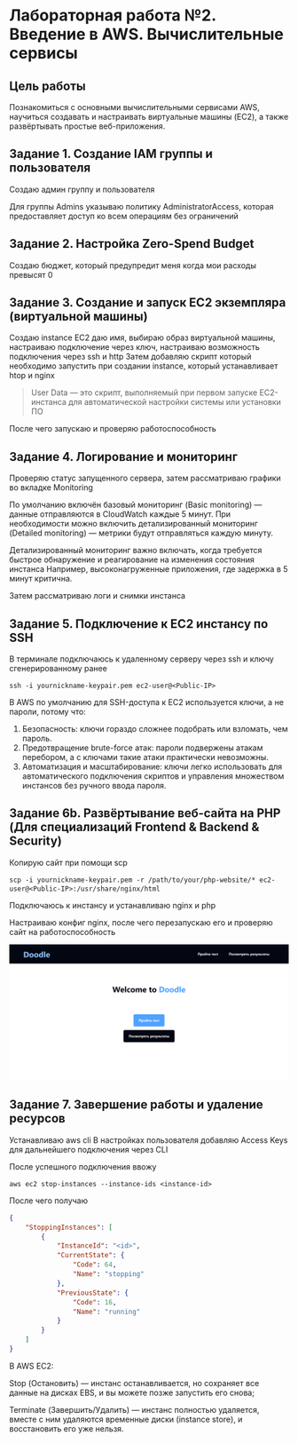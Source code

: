 # Лабораторная работа №2. Введение в AWS. Вычислительные сервисы

## Цель работы

Познакомиться с основными вычислительными сервисами AWS, научиться создавать и настраивать виртуальные машины (EC2), а также развёртывать простые веб-приложения.

## Задание 1. Создание IAM группы и пользователя

Создаю админ группу и пользователя

Для группы Admins указываю политику AdministratorAccess, которая предоставляет доступ ко всем операциям без ограничений

## Задание 2. Настройка Zero-Spend Budget

Создаю бюджет, который предупредит меня когда мои расходы превысят 0

## Задание 3. Создание и запуск EC2 экземпляра (виртуальной машины)

Создаю instance EC2 даю имя, выбираю образ виртуальной машины, настраиваю подключение через ключ, настраиваю возможность подключения через ssh и http
Затем добавляю скрипт который необходимо запустить при создании instance, который устанавливает htop и nginx

> User Data — это скрипт, выполняемый при первом запуске EC2-инстанса для автоматической настройки системы или установки ПО

После чего запускаю и проверяю работоспособность

## Задание 4. Логирование и мониторинг

Проверяю статус запущенного сервера, затем рассматриваю графики во вкладке Monitoring 

По умолчанию включён базовый мониторинг (Basic monitoring) — данные отправляются в CloudWatch каждые 5 минут.
При необходимости можно включить детализированный мониторинг (Detailed monitoring) — метрики будут отправляться каждую минуту.

Детализированный мониторинг важно включать, когда требуется быстрое обнаружение и реагирование на изменения состояния инстанса
Например, высоконагруженные приложения, где задержка в 5 минут критична.

Затем рассматриваю логи и снимки инстанса

## Задание 5. Подключение к EC2 инстансу по SSH

В терминале подключаюсь к удаленному серверу через ssh и ключу сгенерированному ранее

```
ssh -i yournickname-keypair.pem ec2-user@<Public-IP>
```

В AWS по умолчанию для SSH-доступа к EC2 используется ключи, а не пароли, потому что:

1. Безопасность: ключи гораздо сложнее подобрать или взломать, чем пароль.
1. Предотвращение brute-force атак: пароли подвержены атакам перебором, а с ключами такие атаки практически невозможны.
1. Автоматизация и масштабирование: ключи легко использовать для автоматического подключения скриптов и управления множеством инстансов без ручного ввода пароля.

## Задание 6b. Развёртывание веб-сайта на PHP (Для специализаций Frontend & Backend & Security)

Копирую сайт при помощи scp
```
scp -i yournickname-keypair.pem -r /path/to/your/php-website/* ec2-user@<Public-IP>:/usr/share/nginx/html
```

Подключаюсь к инстансу и устанавливаю nginx и php

Настраиваю конфиг nginx, после чего перезапускаю его и проверяю сайт на работоспособность

![test](https://github.com/alexyakimenko/php_assessment_1/blob/master/screenshots/main_page.png?raw=true)

## Задание 7. Завершение работы и удаление ресурсов

Устанавливаю aws cli
В настройках пользователя добавляю Access Keys для дальнейшего подключения через CLI

После успешного подключения ввожу

```
aws ec2 stop-instances --instance-ids <instance-id>
```

После чего получаю 

```json
{
    "StoppingInstances": [
        {
            "InstanceId": "<id>",
            "CurrentState": {
                "Code": 64,
                "Name": "stopping"
            },
            "PreviousState": {
                "Code": 16,
                "Name": "running"
            }
        }
    ]
}
```


В AWS EC2:

Stop (Остановить) — инстанс останавливается, но сохраняет все данные на дисках EBS, и вы можете позже запустить его снова;

Terminate (Завершить/Удалить) — инстанс полностью удаляется, вместе с ним удаляются временные диски (instance store), и восстановить его уже нельзя.



